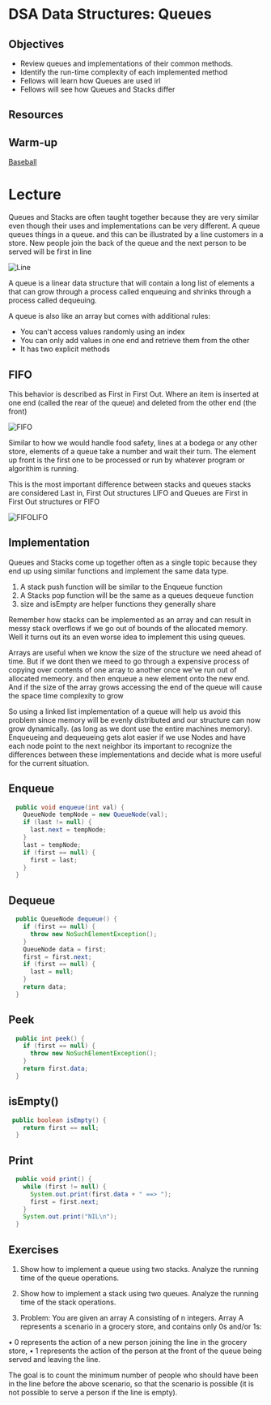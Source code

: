 # DSA Data Structures: Queues

## Objectives

* Review queues and implementations of their common methods.
* Identify the run-time complexity of each implemented method
* Fellows will learn how Queues are used irl
* Fellows will see how Queues and Stacks differ

## Resources

## Warm-up

[Baseball](https://leetcode.com/problems/baseball-game/)

# Lecture

Queues and Stacks are often taught together because they are very similar even though their uses and implementations can be very different. A queue queues things in a queue. and this can be illustrated by a line customers in a store. New people join the back of the queue and the next person to be served will be first in line

![Line](https://3.bp.blogspot.com/_w9XO9zBePXE/SKFjlee6K-I/AAAAAAAAAdk/iRjNgU62cmM/s1600/royston_queue.jpg)

A queue is a linear data structure that will contain a long list of elements a that can grow through a process called enqueuing and shrinks through a process called dequeuing.

A queue is also like an array but comes with additional rules:

* You can't access values randomly using an index
* You can only add values in one end and retrieve them from the other
* It has two explicit methods

## FIFO

This behavior is described as First in First Out. Where an item is inserted at one end (called the rear of the queue) and deleted from the other end (the front)

![FIFO](https://foodsafetyblog.statefoodsafety.com/wp-content/uploads/2017/03/SFS_2015_First_In_First_Out.jpg)

Similar to how we would handle food safety, lines at a bodega or any other store, elements of a queue take a number and wait their turn. The element up front is the first one to be processed or run by whatever program or algorithim is running.

This is the most important difference between stacks and queues stacks are considered Last in, First Out structures LIFO and Queues are First in First Out structures or FIFO

![FIFOLIFO](https://i.ytimg.com/vi/tbUlRMER_9w/hqdefault.jpg)

## Implementation

Queues and Stacks come up together often as a single topic because they end up using similar functions and implement the same data type.

1) A stack push function will be similar to the Enqueue function
2) A Stacks pop function will be the same as a queues dequeue function
3) size and isEmpty are helper functions they generally share

Remember how stacks can be implemented as an array and can result in messy stack overflows if we go out of bounds of the allocated memory. Well it turns out its an even worse idea to implement this using queues.

Arrays are useful when we know the size of the structure we need ahead of time. But if we dont then we meed to go through a expensive process of copying over contents of one array to another once we've run out of allocated memeory. and then enqueue a new element onto the new end. And if the size of the array grows accessing the end of the queue will cause the space time complexity to grow

So using a linked list implementation of a queue will help us avoid this problem since memory will be evenly distributed and our structure can now grow dynamically. (as long as we dont use the entire machines memory). Enqueueing and dequeueing gets alot easier if we use Nodes and have each node point to the next neighbor its important to recognize the differences between these implementations and decide what is more useful for the current situation.

## Enqueue

```java
  public void enqueue(int val) {
    QueueNode tempNode = new QueueNode(val);
    if (last != null) {
      last.next = tempNode;
    }
    last = tempNode;
    if (first == null) {
      first = last;
    }
  }
```

## Dequeue

```java
  public QueueNode dequeue() {
    if (first == null) {
      throw new NoSuchElementException();
    }
    QueueNode data = first;
    first = first.next;
    if (first == null) {
      last = null;
    }
    return data;
  }
```

## Peek

```java
  public int peek() {
    if (first == null) {
      throw new NoSuchElementException();
    }
    return first.data;
  }
```

## isEmpty()

```java
 public boolean isEmpty() {
    return first == null;
  }
```

## Print

```java
  public void print() {
    while (first != null) {
      System.out.print(first.data + " ==> ");
      first = first.next;
    }
    System.out.print("NIL\n");
  }
```

## Exercises

1) Show how to implement a queue using two stacks. Analyze the running time of the queue operations.

2) Show how to implement a stack using two queues. Analyze the running time of the stack operations.

3) Problem: You are given an array A consisting of n integers. Array A represents a scenario in a grocery store, and contains only 0s and/or 1s:

• 0 represents the action of a new person joining the line in the grocery store,
• 1 represents the action of the person at the front of the queue being served and leaving
the line.

The goal is to count the minimum number of people who should have been in the line before
the above scenario, so that the scenario is possible (it is not possible to serve a person if the
line is empty).